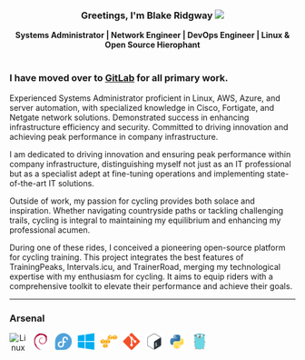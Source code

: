 <h3 align="center">
  <p> Greetings, I'm Blake Ridgway
  <img src="https://media.giphy.com/media/hvRJCLFzcasrR4ia7z/giphy.gif" width="28"></p>
</h3>
<div align="center">
  <b>Systems Administrator | Network Engineer | DevOps Engineer | Linux & Open Source Hierophant</b>  
</div>

</br>

<h3>I have moved over to <a href="https://gitlab.com/blakeridgway">GitLab</a> for all primary work.</h3>

Experienced Systems Administrator proficient in Linux, AWS, Azure, and server automation, with specialized knowledge in Cisco, Fortigate, and Netgate network solutions. Demonstrated success in enhancing infrastructure efficiency and security. Committed to driving innovation and achieving peak performance in company infrastructure.

I am dedicated to driving innovation and ensuring peak performance within company infrastructure, distinguishing myself not just as an IT professional but as a specialist adept at fine-tuning operations and implementing state-of-the-art IT solutions.

Outside of work, my passion for cycling provides both solace and inspiration. Whether navigating countryside paths or tackling challenging trails, cycling is integral to maintaining my equilibrium and enhancing my professional acumen.

During one of these rides, I conceived a pioneering open-source platform for cycling training. This project integrates the best features of TrainingPeaks, Intervals.icu, and TrainerRoad, merging my technological expertise with my enthusiasm for cycling. It aims to equip riders with a comprehensive toolkit to elevate their performance and achieve their goals.

---

<h3 align="left">
  Arsenal
</h3>

<div align="center">
  <img align="left" alt="Linux" width="30px" style="padding-right:10px;" src="https://cdn.jsdelivr.net/gh/devicons/devicon/icons/linux/linux-original.svg" />
  <img align="left" alt="Debian" width="30px" style="padding-right:10px;" src="https://github.com/devicons/devicon/blob/v2.15.1/icons/debian/debian-original.svg" />
  <img align="left" alt="Fedora" width="30px" style="padding-right:10px;" src="https://github.com/devicons/devicon/blob/v2.15.1/icons/fedora/fedora-plain.svg" />
  <img align="left" alt="Windows" width="30px" style="padding-right:10px;" src="https://github.com/devicons/devicon/blob/v2.15.1/icons/windows8/windows8-original.svg" />
  <img align="left" alt="Amazon Web Services" width="30px" style="padding-right:10px;" src="https://github.com/devicons/devicon/blob/v2.15.1/icons/amazonwebservices/amazonwebservices-original.svg" />
  <img align="left" alt="Git" width="30px" style="padding-right:10px;" src="https://github.com/devicons/devicon/blob/v2.15.1/icons/git/git-plain.svg" />
  <img align="left" alt="Bash" width="30px" style="padding-right:10px;" src="https://github.com/devicons/devicon/blob/v2.15.1/icons/bash/bash-original.svg" />
  <img align="left" alt="Python" width="30px" style="padding-right:10px;" src="https://github.com/devicons/devicon/blob/v2.15.1/icons/python/python-original.svg" />
  <img align="left" alt="Go" width="30px" style="padding-right:10px;" src="https://github.com/devicons/devicon/blob/master/icons/go/go-original.svg" />
</div>


[website]: https://blakeridgway.dev
